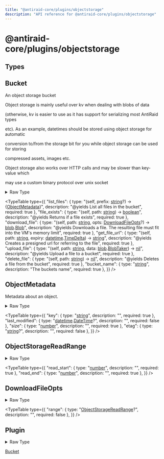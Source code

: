 ```yaml
---
title: "@antiraid-core/plugins/objectstorage"
description: "API reference for @antiraid-core/plugins/objectstorage"
---
```


<div id="@antiraid-core/plugins/objectstorage"></div>

# @antiraid-core/plugins/objectstorage

<div id="Types"></div>

## Types

<div id="Bucket"></div>

## Bucket

An object storage bucket



Object storage is mainly useful over kv when dealing with blobs of data

(otherwise, kv is easier to use as it has support for serializing most AntiRaid types

etc). As an example, datetimes should be stored using object storage for automatic

conversion to/from the storage bit for you while object storage can be used for storing

compressed assets, images etc.



Object storage also works over HTTP calls and may be slower than key-value which

may use a custom binary protocol over unix socket

<details>
<summary>Raw Type</summary>

```luau
--- An object storage bucket
---
--- Object storage is mainly useful over kv when dealing with blobs of data
--- (otherwise, kv is easier to use as it has support for serializing most AntiRaid types
--- etc). As an example, datetimes should be stored using object storage for automatic
--- conversion to/from the storage bit for you while object storage can be used for storing
--- compressed assets, images etc.
---
--- Object storage also works over HTTP calls and may be slower than key-value which 
--- may use a custom binary protocol over unix socket
type Bucket = {
	--- The buckets name
	bucket_name: string,

	--- @yields
	---
	--- List all files in the bucket
	list_files: (self: Bucket, prefix: string?) -> {ObjectMetadata},

	--- @yields
	---
	--- Returns if a file exists
	file_exists: (self: Bucket, path: string) -> boolean,

	--- @yields
	---
	--- Downloads a file. The resulting file must fit into the VM's memory limit
	download_file: (self: Bucket, path: string, opts: DownloadFileOpts?) -> blob.Blob,

	--- @yields
	---
	--- Creates a presigned url for referring to the file
	get_file_url: (self: Bucket, path: string, expiry: datetime.TimeDelta) -> string,

	--- @yields
	---
	--- Upload a file to a bucket
	upload_file: (self: Bucket, path: string, data: blob.BlobTaker) -> nil,

	--- @yields
	---
	--- Deletes a file from the bucket
	delete_file: (self: Bucket, path: string) -> nil
}
```

</details>

<TypeTable
	type={{
		"list_files": {
			type: "(self, prefix: [string](#string)?) -> \{[ObjectMetadata](#ObjectMetadata)\}",
			description: "@yields List all files in the bucket",
			required: true
		},
		"file_exists": {
			type: "(self, path: [string](#string)) -> [boolean](#boolean)",
			description: "@yields Returns if a file exists",
			required: true
		},
		"download_file": {
			type: "(self, path: [string](#string), opts: [DownloadFileOpts](#DownloadFileOpts)?) -> [blob](#module.blob).[Blob](#Blob)",
			description: "@yields Downloads a file. The resulting file must fit into the VM's memory limit",
			required: true
		},
		"get_file_url": {
			type: "(self, path: [string](#string), expiry: [datetime](#module.datetime).[TimeDelta](#TimeDelta)) -> [string](#string)",
			description: "@yields Creates a presigned url for referring to the file",
			required: true
		},
		"upload_file": {
			type: "(self, path: [string](#string), data: [blob](#module.blob).[BlobTaker](#BlobTaker)) -> [nil](#nil)",
			description: "@yields Upload a file to a bucket",
			required: true
		},
		"delete_file": {
			type: "(self, path: [string](#string)) -> [nil](#nil)",
			description: "@yields Deletes a file from the bucket",
			required: true
		},
		"bucket_name": {
			type: "[string](#string)",
			description: "The buckets name",
			required: true
		},
	}}
/>
<div id="ObjectMetadata"></div>

## ObjectMetadata

Metadata about an object.

<details>
<summary>Raw Type</summary>

```luau
--- Metadata about an object.
type ObjectMetadata = {
	key: string,

	last_modified: datetime.DateTime?,

	size: number,

	etag: string?
}
```

</details>

<TypeTable
	type={{
		"key": {
			type: "[string](#string)",
			description: "",
			required: true
		},
		"last_modified": {
			type: "[datetime](#module.datetime).[DateTime](#DateTime)?",
			description: "",
			required: false
		},
		"size": {
			type: "[number](#number)",
			description: "",
			required: true
		},
		"etag": {
			type: "[string](#string)?",
			description: "",
			required: false
		},
	}}
/>
<div id="ObjectStorageReadRange"></div>

## ObjectStorageReadRange

<details>
<summary>Raw Type</summary>

```luau
type ObjectStorageReadRange = {
	read_start: number,

	read_end: number
}
```

</details>

<TypeTable
	type={{
		"read_start": {
			type: "[number](#number)",
			description: "",
			required: true
		},
		"read_end": {
			type: "[number](#number)",
			description: "",
			required: true
		},
	}}
/>
<div id="DownloadFileOpts"></div>

## DownloadFileOpts

<details>
<summary>Raw Type</summary>

```luau
type DownloadFileOpts = {
	range: ObjectStorageReadRange?
}
```

</details>

<TypeTable
	type={{
		"range": {
			type: "[ObjectStorageReadRange](#ObjectStorageReadRange)?",
			description: "",
			required: false
		},
	}}
/>
<div id="Plugin"></div>

## Plugin

<details>
<summary>Raw Type</summary>

```luau
type Plugin = Bucket
```

</details>

[Bucket](#Bucket)

